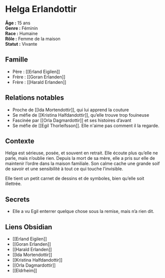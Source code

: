 # Helga Erlandottir

**Âge :** 15 ans  
**Genre :** Féminin  
**Race :** Humaine  
**Rôle :** Femme de la maison  
**Statut :** Vivante

## Famille
- Père : [[Erland Eigilen]]  
- Frère : [[Goran Erlanden]]  
- Frère : [[Harald Erlanden]]

## Relations notables
- Proche de [[Ida Mortendottir]], qui lui apprend la couture  
- Se méfie de [[Kristina Halfdandottir]], qu’elle trouve trop fouineuse  
- Fascinée par [[Orla Dagmardottir]] et ses histoires d’avant
- Se méfie de [[Egil Thorleifsson]]. Elle n'aime pas comment il la regarde.

## Contexte
Helga est sérieuse, posée, et souvent en retrait. Elle écoute plus qu’elle ne parle, mais n’oublie rien. Depuis la mort de sa mère, elle a pris sur elle de maintenir l’ordre dans la maison familiale. Son calme cache une grande soif de savoir et une sensibilité à tout ce qui touche l’invisible.

Elle tient un petit carnet de dessins et de symboles, bien qu’elle soit illettrée.

## Secrets
- Elle a vu Egil enterrer quelque chose sous la remise, mais n’a rien dit.  

## Liens Obsidian
- [[Erland Eigilen]]  
- [[Goran Erlanden]]  
- [[Harald Erlanden]]  
- [[Ida Mortendottir]]  
- [[Kristina Halfdandottir]]  
- [[Orla Dagmardottir]]  
- [[Eldrheim]]
